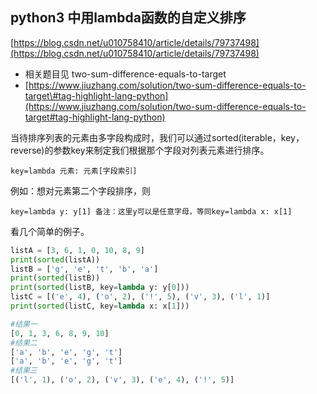 ## python3 中用lambda函数的自定义排序

[https://blog.csdn.net/u010758410/article/details/79737498](https://blog.csdn.net/u010758410/article/details/79737498)

* 相关题目见 two-sum-difference-equals-to-target
* [https://www.jiuzhang.com/solution/two-sum-difference-equals-to-target\#tag-highlight-lang-python](https://www.jiuzhang.com/solution/two-sum-difference-equals-to-target#tag-highlight-lang-python)

当待排序列表的元素由多字段构成时，我们可以通过sorted\(iterable，key，reverse\)的参数key来制定我们根据那个字段对列表元素进行排序。

`key=lambda 元素: 元素[字段索引]`

例如：想对元素第二个字段排序，则

`key=lambda y: y[1] 备注：这里y可以是任意字母，等同key=lambda x: x[1]`

看几个简单的例子。

```py
listA = [3, 6, 1, 0, 10, 8, 9]
print(sorted(listA))
listB = ['g', 'e', 't', 'b', 'a']
print(sorted(listB))
print(sorted(listB, key=lambda y: y[0]))
listC = [('e', 4), ('o', 2), ('!', 5), ('v', 3), ('l', 1)]
print(sorted(listC, key=lambda x: x[1]))
```

```py
#结果一
[0, 1, 3, 6, 8, 9, 10]
#结果二
['a', 'b', 'e', 'g', 't']
['a', 'b', 'e', 'g', 't']
#结果三
[('l', 1), ('o', 2), ('v', 3), ('e', 4), ('!', 5)]
```



